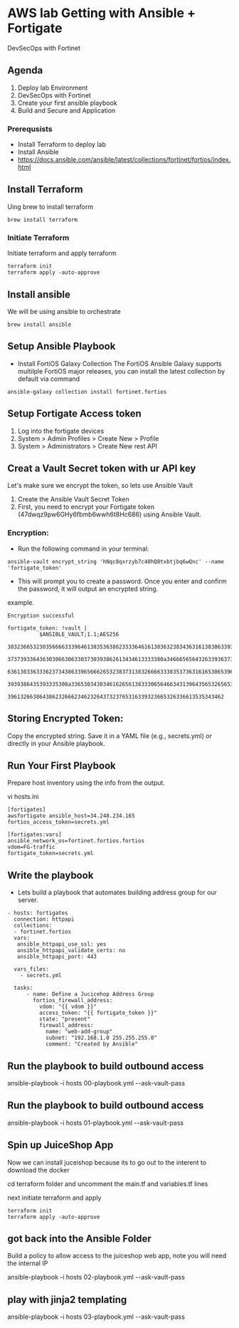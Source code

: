 # AWS lab Getting with Ansible + Fortigate
DevSecOps with Fortinet

## Agenda 
1. Deploy lab Environment
2. DevSecOps with Fortinet
3. Create your first ansible playbook
4. Build and Secure and Application

### Prerequsists
* Install Terraform to deploy lab
* Install Ansible 
* https://docs.ansible.com/ansible/latest/collections/fortinet/fortios/index.html 


## Install Terraform

Uing brew to install terraform 

```
brew install terraform
```

### Initiate Terraform 
Initiate terraform and apply terraform

```
terraform init
terraform apply -auto-approve
```

## Install ansible 
We will be using ansible to orchestrate 

```
brew install ansible
```

## Setup Ansible Playbook

* Install FortiOS Galaxy Collection
The FortiOS Ansible Galaxy supports multilple FortiOS major releases, you can install the latest collection by default via command 

```
ansible-galaxy collection install fortinet.fortios
```

## Setup Fortigate Access token
1. Log into the fortigate devices
2. System > Admin Profiles > Create New > Profile
3. System > Administrators > Create New rest API

## Creat a Vault Secret token with ur API key
Let's make sure we encrypt the token, so lets use Ansible Vault

1. Create the Ansible Vault Secret Token
2. First, you need to encrypt your Fortigate token (47dwqz9pw6GHy6fbmb6wwh6t8Hc686) using Ansible Vault.

### Encryption:

* Run the following command in your terminal:

```
ansible-vault encrypt_string 'hNqc8qxrzyb7c40hQ8txbtjbq6wQnc' --name 'fortigate_token'
```

* This will prompt you to create a password. Once you enter and confirm the password, it will output an encrypted string.

example. 
```
Encryption successful

fortigate_token: !vault |
          $ANSIBLE_VAULT;1.1;AES256
          38323665323035666633396461383536386233336461613036323834363161383863393637333162
          3737393364363030663063303730393862613434613333380a346665656432633936373266333831
          63613033633362373438633965666265323837313832666633383537363161653065396532613332
          3939386435393335300a336530343034616265613833306564663431396435653265653630313236
          39613266386438623266623462326437323765316339323665326336613535343462
```
## Storing Encrypted Token:

Copy the encrypted string.
Save it in a YAML file (e.g., secrets.yml) or directly in your Ansible playbook.

## Run Your First Playbook

Prepare host inventory using the info from the output.

vi hosts.ini

```
[fortigates]
awsfortigate ansible_host=34.248.234.165 fortios_access_token=secrets.yml

[fortigates:vars]
ansible_network_os=fortinet.fortios.fortios
vdom=FG-traffic
fortigate_token=secrets.yml
```

## Write the playbook
* Lets build a playbook that automates building address group for our server.


```
- hosts: fortigates
  connection: httpapi
  collections:
  - fortinet.fortios
  vars:
   ansible_httpapi_use_ssl: yes
   ansible_httpapi_validate_certs: no
   ansible_httpapi_port: 443

  vars_files:
    - secrets.yml

  tasks:
      - name: Define a Jucicehop Address Group
        fortios_firewall_address:
          vdom: "{{ vdom }}"
          access_token: "{{ fortigate_token }}"
          state: "present"
          firewall_address:
            name: "web-add-group"
            subnet: "192.168.1.0 255.255.255.0"
            comment: "Created by Ansible"
```

## Run the playbook to build outbound access 
ansible-playbook -i hosts 00-playbook.yml --ask-vault-pass


## Run the playbook to build outbound access 
ansible-playbook -i hosts 01-playbook.yml --ask-vault-pass

## Spin up JuiceShop App
Now we can install juceishop because its to go out to the interent to download the docker

cd terraform folder and uncomment the main.tf and variables.tf lines

next initiate terraform and apply

```
terraform init
terraform apply -auto-approve
```

## got back into the Ansible Folder
Build a policy to allow access to the juiceshop web app, note you will need the internal IP

ansible-playbook -i hosts 02-playbook.yml --ask-vault-pass

## play with jinja2 templating
ansible-playbook -i hosts 03-playbook.yml --ask-vault-pass

